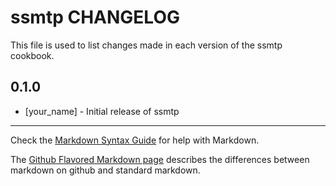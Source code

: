 ssmtp CHANGELOG
===============

This file is used to list changes made in each version of the ssmtp cookbook.

0.1.0
-----
- [your_name] - Initial release of ssmtp

- - -
Check the [Markdown Syntax Guide](http://daringfireball.net/projects/markdown/syntax) for help with Markdown.

The [Github Flavored Markdown page](http://github.github.com/github-flavored-markdown/) describes the differences between markdown on github and standard markdown.
